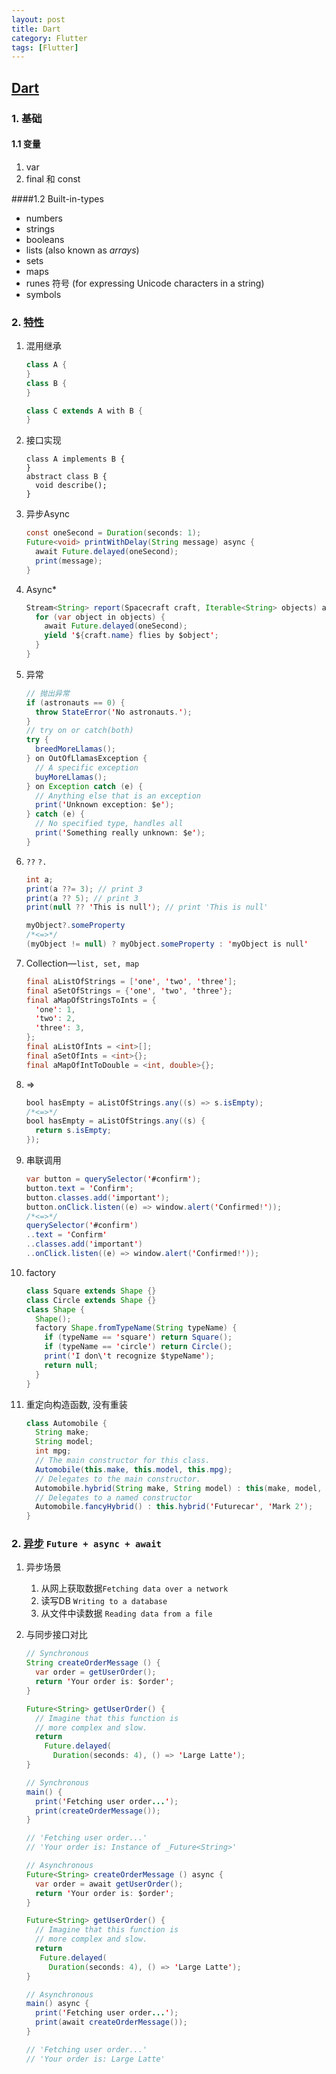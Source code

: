 ```yaml
---
layout: post
title: Dart
category: Flutter
tags: [Flutter]
---
```


## [Dart](https://dart.dev)

### 1. 基础

#### 1.1 变量

1. var
2. final 和 const

####1.2 Built-in-types

- numbers
- strings
- booleans
- lists (also known as *arrays*)
- sets
- maps
- runes 符号 (for expressing Unicode characters in a string)
- symbols

#### 

### 2. [特性](https://dart.dev/codelabs/dart-cheatsheet)

1. 混用继承

   ```Java 
   class A {
   }
   class B {
   }
   
   class C extends A with B {
   }
   ```

2. 接口实现 

   ```
   class A implements B {
   }
   abstract class B {
     void describe();
   }
   ```

3. 异步Async

   ```java
   const oneSecond = Duration(seconds: 1);
   Future<void> printWithDelay(String message) async {
     await Future.delayed(oneSecond);
     print(message);
   }
   ```

4. Async*

   ```java
   Stream<String> report(Spacecraft craft, Iterable<String> objects) async* {
     for (var object in objects) {
       await Future.delayed(oneSecond);
       yield '${craft.name} flies by $object';
     }
   }
   ```

5. 异常

   ```java
   // 抛出异常
   if (astronauts == 0) {
     throw StateError('No astronauts.');
   }
   // try on or catch(both)
   try {
     breedMoreLlamas();
   } on OutOfLlamasException {
     // A specific exception
     buyMoreLlamas();
   } on Exception catch (e) {
     // Anything else that is an exception
     print('Unknown exception: $e');
   } catch (e) {
     // No specified type, handles all
     print('Something really unknown: $e');
   }
   ```

6. `??` `?.` 

   ```java
   int a;
   print(a ??= 3); // print 3
   print(a ?? 5); // print 3
   print(null ?? 'This is null'); // print 'This is null'
   
   myObject?.someProperty
   /*<=>*/
   (myObject != null) ? myObject.someProperty : 'myObject is null'
   ```

7. Collection—`list, set, map`

   ```java
   final aListOfStrings = ['one', 'two', 'three'];
   final aSetOfStrings = {'one', 'two', 'three'};
   final aMapOfStringsToInts = {
     'one': 1,
     'two': 2,
     'three': 3,
   };
   final aListOfInts = <int>[];
   final aSetOfInts = <int>{};
   final aMapOfIntToDouble = <int, double>{};
   ```

8. =>

   ```java
   bool hasEmpty = aListOfStrings.any((s) => s.isEmpty);
   /*<=>*/
   bool hasEmpty = aListOfStrings.any((s) {
     return s.isEmpty;
   });
   ```

9. 串联调用

   ```java
   var button = querySelector('#confirm');
   button.text = 'Confirm';
   button.classes.add('important');
   button.onClick.listen((e) => window.alert('Confirmed!'));
   /*<=>*/
   querySelector('#confirm')
   ..text = 'Confirm'
   ..classes.add('important')
   ..onClick.listen((e) => window.alert('Confirmed!'));
   ```

10. factory

    ```java
    class Square extends Shape {}
    class Circle extends Shape {}
    class Shape {
      Shape();
      factory Shape.fromTypeName(String typeName) {
        if (typeName == 'square') return Square();
        if (typeName == 'circle') return Circle();
        print('I don\'t recognize $typeName');
        return null;
      }
    }
    ```

11. 重定向构造函数, 没有重装

    ```java
    class Automobile {
      String make;
      String model;
      int mpg;
      // The main constructor for this class.
      Automobile(this.make, this.model, this.mpg);
      // Delegates to the main constructor.
      Automobile.hybrid(String make, String model) : this(make, model, 60);
      // Delegates to a named constructor
      Automobile.fancyHybrid() : this.hybrid('Futurecar', 'Mark 2');
    }
    ```

### 2. [异步](https://dart.dev/codelabs/async-await) `Future + async + await`

1. 异步场景
   1. 从网上获取数据`Fetching data over a network`
   2. 读写DB `Writing to a database`
   3. 从文件中读数据 `Reading data from a file`

2. 与同步接口对比

   ```java
   // Synchronous
   String createOrderMessage () {
     var order = getUserOrder();
     return 'Your order is: $order';
   }
   
   Future<String> getUserOrder() {
     // Imagine that this function is
     // more complex and slow.
     return 
       Future.delayed(
         Duration(seconds: 4), () => 'Large Latte'); 
   }
   
   // Synchronous
   main() {
     print('Fetching user order...');
     print(createOrderMessage());
   }
   
   // 'Fetching user order...'
   // 'Your order is: Instance of _Future<String>'
   ```

   ```Java
   // Asynchronous
   Future<String> createOrderMessage () async {
     var order = await getUserOrder();
     return 'Your order is: $order';
   }
   
   Future<String> getUserOrder() {
     // Imagine that this function is
     // more complex and slow.
     return
      Future.delayed(
        Duration(seconds: 4), () => 'Large Latte');
   }
   
   // Asynchronous
   main() async {
     print('Fetching user order...');
     print(await createOrderMessage());
   }
   
   // 'Fetching user order...'
   // 'Your order is: Large Latte'
   ```

   

